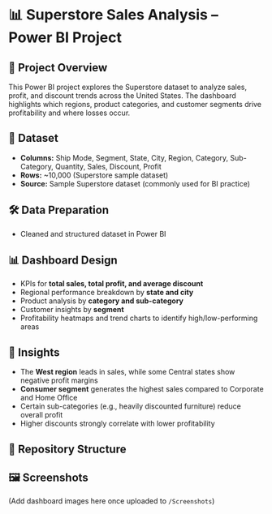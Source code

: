 # 📊 Superstore Sales Analysis – Power BI Project  

## 📌 Project Overview  
This Power BI project explores the Superstore dataset to analyze sales, profit, and discount trends across the United States. The dashboard highlights which regions, product categories, and customer segments drive profitability and where losses occur.  

## 📑 Dataset  
- **Columns:** Ship Mode, Segment, State, City, Region, Category, Sub-Category, Quantity, Sales, Discount, Profit  
- **Rows:** ~10,000 (Superstore sample dataset)  
- **Source:** Sample Superstore dataset (commonly used for BI practice)  

## 🛠 Data Preparation  
- Cleaned and structured dataset in Power BI   

## 📊 Dashboard Design  
- KPIs for **total sales, total profit, and average discount**  
- Regional performance breakdown by **state and city**  
- Product analysis by **category and sub-category**  
- Customer insights by **segment**  
- Profitability heatmaps and trend charts to identify high/low-performing areas  

## 🔑 Insights  
- The **West region** leads in sales, while some Central states show negative profit margins  
- **Consumer segment** generates the highest sales compared to Corporate and Home Office  
- Certain sub-categories (e.g., heavily discounted furniture) reduce overall profit  
- Higher discounts strongly correlate with lower profitability  

## 📂 Repository Structure  


## 🖼️ Screenshots  
(Add dashboard images here once uploaded to `/Screenshots`)  

